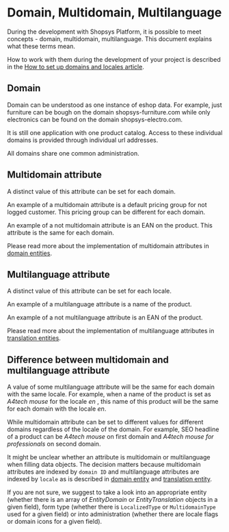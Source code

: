 # Domain, Multidomain, Multilanguage

During the development with Shopsys Platform, it is possible to meet concepts - domain, multidomain, multilanguage.
This document explains what these terms mean.

How to work with them during the development of your project is described in the [How to set up domains and locales article](../configuration/how-to-set-up-domains-and-locales.md).

## Domain

Domain can be understood as one instance of eshop data.
For example, just furniture can be bough on the domain shopsys-furniture.com while only electronics can be found on the domain shopsys-electro.com.

It is still one application with one product catalog.
Access to these individual domains is provided through individual url addresses.

All domains share one common administration.

## Multidomain attribute

A distinct value of this attribute can be set for each domain.

An example of a multidomain attribute is a default pricing group for not logged customer.
This pricing group can be different for each domain.

An example of a not multidomain attribute is an EAN on the product.
This attribute is the same for each domain.

Please read more about the implementation of multidomain attributes in [domain entities](./entities.md#domain-entity).

## Multilanguage attribute

A distinct value of this attribute can be set for each locale.

An example of a multilanguage attribute is a name of the product.

An example of a not multilanguage attribute is an EAN of the product.

Please read more about the implementation of multilanguage attributes in [translation entities](./entities.md#translation-entity).

## Difference between multidomain and multilanguage attribute

A value of some multilanguage attribute will be the same for each domain with the same locale.
For example, when a name of the product is set as _A4tech mouse_ for the locale _en_ , this name of this product will be the same for each domain with the locale _en_.

While multidomain attribute can be set to different values for different domains regardless of the locale of the domain.
For example, SEO headline of a product can be _A4tech mouse_ on first domain and _A4tech mouse for professionals_ on second domain.

It might be unclear whether an attribute is multidomain or multilanguage when filling data objects.
The decision matters because multidomain attributes are indexed by `domain ID` and multilanguage attributes are indexed by `locale` as is described in [domain entity](./entities.md#domain-entity) and [translation entity](./entities.md#translation-entity).

If you are not sure, we suggest to take a look into an appropriate entity (whether there is an array of _EntityDomain_ or _EntityTranslation_ objects in a given field),
form type (whether there is `LocalizedType` or `MultidomainType` used for a given field) or into administration (whether there are locale flags or domain icons for a given field).
